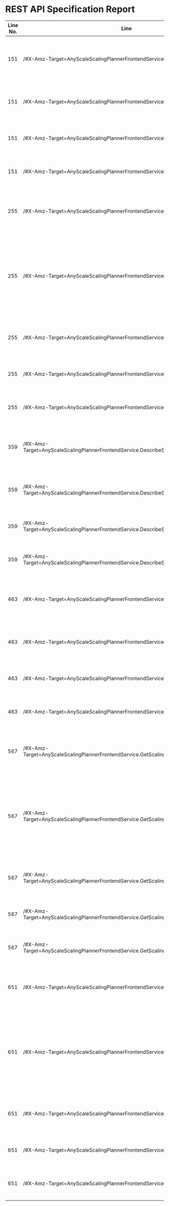 REST API Specification Report
=============================
| Line No. | Line                                                                                    | Rule Violated                                                                           | Category | Severity | Rule Type       | Software Quality Attributes               | Improvement Suggestion                                                                                                                                |
| -------- | --------------------------------------------------------------------------------------- | --------------------------------------------------------------------------------------- | -------- | -------- | --------------- | ----------------------------------------- | ----------------------------------------------------------------------------------------------------------------------------------------------------- |
| 151      | /#X-Amz-Target=AnyScaleScalingPlannerFrontendService.CreateScalingPlan                  | 401 ("Unauthorized") must be used when there is a problem with the client's credentials | HTTP     | CRITICAL | STATIC, DYNAMIC | COMPATIBILITY, MAINTAINABILITY, USABILITY | Provide the 401 response in the definition of the path in the operation (here: POST)                                                                  |
| 151      | /#X-Amz-Target=AnyScaleScalingPlannerFrontendService.CreateScalingPlan                  | Forward slash separator (/) must be used to indicate a hierarchical relationship        | URIS     | CRITICAL | STATIC          | MAINTAINABILITY                           | remove any '#' and '?' from the path                                                                                                                  |
| 151      | /#X-Amz-Target=AnyScaleScalingPlannerFrontendService.CreateScalingPlan                  | Hyphens (-) should be used to improve the readability of URIs                           | URIS     | ERROR    | STATIC          | COMPATIBILITY, MAINTAINABILITY            | Use hyphens to improve the readability of the segments                                                                                                |
| 151      | /#X-Amz-Target=AnyScaleScalingPlannerFrontendService.CreateScalingPlan                  | Lowercase letters should be preferred in URI paths                                      | URIS     | ERROR    | STATIC          | COMPATIBILITY, MAINTAINABILITY            | Change uppercase letters to lowercase letters                                                                                                         |
| 255      | /#X-Amz-Target=AnyScaleScalingPlannerFrontendService.DeleteScalingPlan                  | 401 ("Unauthorized") must be used when there is a problem with the client's credentials | HTTP     | CRITICAL | STATIC, DYNAMIC | COMPATIBILITY, MAINTAINABILITY, USABILITY | Provide the 401 response in the definition of the path in the operation (here: POST)                                                                  |
| 255      | /#X-Amz-Target=AnyScaleScalingPlannerFrontendService.DeleteScalingPlan                  | Description of request should match with the type of the request.                       | META     | WARNING  | STATIC          | MAINTAINABILITY                           | POST must be used to create a new resource in a collection or to execute controllers and not for other purposes The request should be of type: DELETE |
| 255      | /#X-Amz-Target=AnyScaleScalingPlannerFrontendService.DeleteScalingPlan                  | Forward slash separator (/) must be used to indicate a hierarchical relationship        | URIS     | CRITICAL | STATIC          | MAINTAINABILITY                           | remove any '#' and '?' from the path                                                                                                                  |
| 255      | /#X-Amz-Target=AnyScaleScalingPlannerFrontendService.DeleteScalingPlan                  | Hyphens (-) should be used to improve the readability of URIs                           | URIS     | ERROR    | STATIC          | COMPATIBILITY, MAINTAINABILITY            | Use hyphens to improve the readability of the segments                                                                                                |
| 255      | /#X-Amz-Target=AnyScaleScalingPlannerFrontendService.DeleteScalingPlan                  | Lowercase letters should be preferred in URI paths                                      | URIS     | ERROR    | STATIC          | COMPATIBILITY, MAINTAINABILITY            | Change uppercase letters to lowercase letters                                                                                                         |
| 359      | /#X-Amz-Target=AnyScaleScalingPlannerFrontendService.DescribeScalingPlanResources       | 401 ("Unauthorized") must be used when there is a problem with the client's credentials | HTTP     | CRITICAL | STATIC, DYNAMIC | COMPATIBILITY, MAINTAINABILITY, USABILITY | Provide the 401 response in the definition of the path in the operation (here: POST)                                                                  |
| 359      | /#X-Amz-Target=AnyScaleScalingPlannerFrontendService.DescribeScalingPlanResources       | Forward slash separator (/) must be used to indicate a hierarchical relationship        | URIS     | CRITICAL | STATIC          | MAINTAINABILITY                           | remove any '#' and '?' from the path                                                                                                                  |
| 359      | /#X-Amz-Target=AnyScaleScalingPlannerFrontendService.DescribeScalingPlanResources       | Hyphens (-) should be used to improve the readability of URIs                           | URIS     | ERROR    | STATIC          | COMPATIBILITY, MAINTAINABILITY            | Use hyphens to improve the readability of the segments                                                                                                |
| 359      | /#X-Amz-Target=AnyScaleScalingPlannerFrontendService.DescribeScalingPlanResources       | Lowercase letters should be preferred in URI paths                                      | URIS     | ERROR    | STATIC          | COMPATIBILITY, MAINTAINABILITY            | Change uppercase letters to lowercase letters                                                                                                         |
| 463      | /#X-Amz-Target=AnyScaleScalingPlannerFrontendService.DescribeScalingPlans               | 401 ("Unauthorized") must be used when there is a problem with the client's credentials | HTTP     | CRITICAL | STATIC, DYNAMIC | COMPATIBILITY, MAINTAINABILITY, USABILITY | Provide the 401 response in the definition of the path in the operation (here: POST)                                                                  |
| 463      | /#X-Amz-Target=AnyScaleScalingPlannerFrontendService.DescribeScalingPlans               | Forward slash separator (/) must be used to indicate a hierarchical relationship        | URIS     | CRITICAL | STATIC          | MAINTAINABILITY                           | remove any '#' and '?' from the path                                                                                                                  |
| 463      | /#X-Amz-Target=AnyScaleScalingPlannerFrontendService.DescribeScalingPlans               | Hyphens (-) should be used to improve the readability of URIs                           | URIS     | ERROR    | STATIC          | COMPATIBILITY, MAINTAINABILITY            | Use hyphens to improve the readability of the segments                                                                                                |
| 463      | /#X-Amz-Target=AnyScaleScalingPlannerFrontendService.DescribeScalingPlans               | Lowercase letters should be preferred in URI paths                                      | URIS     | ERROR    | STATIC          | COMPATIBILITY, MAINTAINABILITY            | Change uppercase letters to lowercase letters                                                                                                         |
| 567      | /#X-Amz-Target=AnyScaleScalingPlannerFrontendService.GetScalingPlanResourceForecastData | 401 ("Unauthorized") must be used when there is a problem with the client's credentials | HTTP     | CRITICAL | STATIC, DYNAMIC | COMPATIBILITY, MAINTAINABILITY, USABILITY | Provide the 401 response in the definition of the path in the operation (here: POST)                                                                  |
| 567      | /#X-Amz-Target=AnyScaleScalingPlannerFrontendService.GetScalingPlanResourceForecastData | Description of request should match with the type of the request.                       | META     | WARNING  | STATIC          | MAINTAINABILITY                           | POST must be used to create a new resource in a collection or to execute controllers and not for other purposes The request should be of type: GET    |
| 567      | /#X-Amz-Target=AnyScaleScalingPlannerFrontendService.GetScalingPlanResourceForecastData | Forward slash separator (/) must be used to indicate a hierarchical relationship        | URIS     | CRITICAL | STATIC          | MAINTAINABILITY                           | remove any '#' and '?' from the path                                                                                                                  |
| 567      | /#X-Amz-Target=AnyScaleScalingPlannerFrontendService.GetScalingPlanResourceForecastData | Hyphens (-) should be used to improve the readability of URIs                           | URIS     | ERROR    | STATIC          | COMPATIBILITY, MAINTAINABILITY            | Use hyphens to improve the readability of the segments                                                                                                |
| 567      | /#X-Amz-Target=AnyScaleScalingPlannerFrontendService.GetScalingPlanResourceForecastData | Lowercase letters should be preferred in URI paths                                      | URIS     | ERROR    | STATIC          | COMPATIBILITY, MAINTAINABILITY            | Change uppercase letters to lowercase letters                                                                                                         |
| 651      | /#X-Amz-Target=AnyScaleScalingPlannerFrontendService.UpdateScalingPlan                  | 401 ("Unauthorized") must be used when there is a problem with the client's credentials | HTTP     | CRITICAL | STATIC, DYNAMIC | COMPATIBILITY, MAINTAINABILITY, USABILITY | Provide the 401 response in the definition of the path in the operation (here: POST)                                                                  |
| 651      | /#X-Amz-Target=AnyScaleScalingPlannerFrontendService.UpdateScalingPlan                  | Description of request should match with the type of the request.                       | META     | WARNING  | STATIC          | MAINTAINABILITY                           | POST must be used to create a new resource in a collection or to execute controllers and not for other purposes The request should be of type: PUT    |
| 651      | /#X-Amz-Target=AnyScaleScalingPlannerFrontendService.UpdateScalingPlan                  | Forward slash separator (/) must be used to indicate a hierarchical relationship        | URIS     | CRITICAL | STATIC          | MAINTAINABILITY                           | remove any '#' and '?' from the path                                                                                                                  |
| 651      | /#X-Amz-Target=AnyScaleScalingPlannerFrontendService.UpdateScalingPlan                  | Hyphens (-) should be used to improve the readability of URIs                           | URIS     | ERROR    | STATIC          | COMPATIBILITY, MAINTAINABILITY            | Use hyphens to improve the readability of the segments                                                                                                |
| 651      | /#X-Amz-Target=AnyScaleScalingPlannerFrontendService.UpdateScalingPlan                  | Lowercase letters should be preferred in URI paths                                      | URIS     | ERROR    | STATIC          | COMPATIBILITY, MAINTAINABILITY            | Change uppercase letters to lowercase letters                                                                                                         |